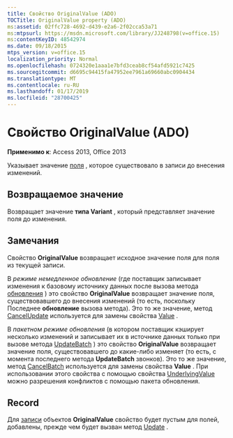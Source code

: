```yaml
---
title: Свойство OriginalValue (ADO)
TOCTitle: OriginalValue property (ADO)
ms:assetid: 02ffc728-4692-d439-e2a6-2f02cca53a71
ms:mtpsurl: https://msdn.microsoft.com/library/JJ248798(v=office.15)
ms:contentKeyID: 48542974
ms.date: 09/18/2015
mtps_version: v=office.15
localization_priority: Normal
ms.openlocfilehash: 0724320e1aaa1e7bfd3ceab8cf54afd5921c7425
ms.sourcegitcommit: d6695c94415fa47952ee7961a69660abc0904434
ms.translationtype: MT
ms.contentlocale: ru-RU
ms.lasthandoff: 01/17/2019
ms.locfileid: "28700425"
---
```

# <a name="originalvalue-property-ado"></a>Свойство OriginalValue (ADO)

**Применимо к**: Access 2013, Office 2013

Указывает значение [поля](field-object-ado.md) , которое существовало в записи до внесения изменений.

## <a name="return-value"></a>Возвращаемое значение

Возвращает значение **типа Variant** , который представляет значение поля до изменения.

## <a name="remarks"></a>Замечания

Свойство **OriginalValue** возвращает исходное значение поля для поля из текущей записи.

В *режиме немедленное обновление* (где поставщик записывает изменения к базовому источнику данных после вызова метода [обновления](update-method-ado.md) ) это свойство **OriginalValue** возвращает значение поля, существовавшего до внесения изменений (то есть, поскольку Последнее **обновление** вызова метода). Это то же значение, метод [CancelUpdate](cancelupdate-method-ado.md) используется для замены свойства [Value](value-property-ado.md) .

В *пакетном режиме обновления* (в котором поставщик кэширует несколько изменений и записывает их в источнике данных только при вызове метода [UpdateBatch](updatebatch-method-ado.md) ) это свойство **OriginalValue** возвращает значение поля, существовавшего до какие-либо изменяет (то есть, с момента последнего метода **UpdateBatch** звонков). Это то же значение, метод [CancelBatch](cancelbatch-method-ado.md) используется для замены свойства **Value** . При использовании этого свойства с помощью свойства [UnderlyingValue](underlyingvalue-property-ado.md) можно разрешения конфликтов с помощью пакета обновления.

## <a name="record"></a>Record

Для [записи](record-object-ado.md) объектов **OriginalValue** свойство будет пустым для полей, добавлены, прежде чем будет вызван метод [Update](update-method-ado.md) .

